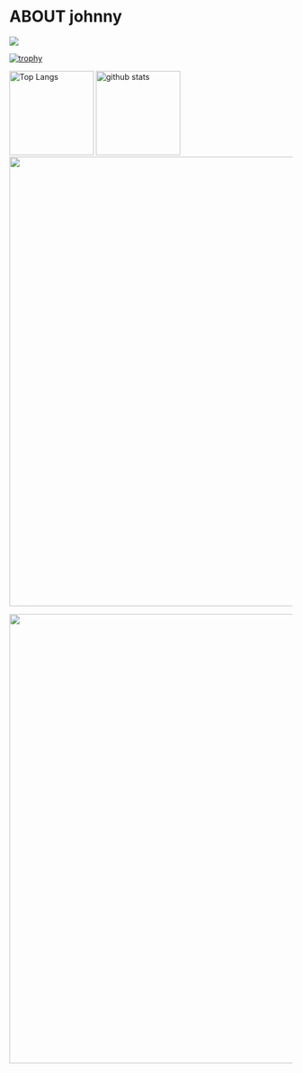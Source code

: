 # ABOUT johnny


![](https://github-profile-summary-cards.vercel.app/api/cards/profile-details?username=johnny23ryo&theme=2077)

[![trophy](https://github-profile-trophy.vercel.app/?username=johnny23ryo&theme=onedark)](https://github-profile-trophy.vercel.app/?username=johnny&theme=tokyonight)

<img alt="Top Langs" height="150px" src="https://github-readme-stats.vercel.app/api/top-langs/?username=johnny23ryo&layout=compact&count_private=true&show_icons=true&theme=tokyonight" />

<img alt="github stats" height="150px" src="https://github-readme-stats.vercel.app/api?username=johnny23ryo&count_private=true&show_icons=true&show_icons=true&theme=tokyonight" />

<img width=800 src="https://skillicons.dev/icons?i=html,css,bootstrap,tailwind,js,jquery,ruby,rails">







<img width=800 src="https://github-profile-trophy.vercel.app/?username=johnny23ryo&theme=algolia&column=9"><br>
